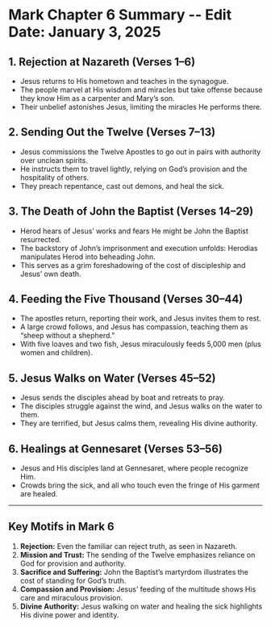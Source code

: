 # Mark Chapter 6 Summary -- Edit Date: January 3, 2025

## 1. Rejection at Nazareth (Verses 1–6)
- Jesus returns to His hometown and teaches in the synagogue.
- The people marvel at His wisdom and miracles but take offense because they know Him as a carpenter and Mary’s son.
- Their unbelief astonishes Jesus, limiting the miracles He performs there.

## 2. Sending Out the Twelve (Verses 7–13)
- Jesus commissions the Twelve Apostles to go out in pairs with authority over unclean spirits.
- He instructs them to travel lightly, relying on God’s provision and the hospitality of others.
- They preach repentance, cast out demons, and heal the sick.

## 3. The Death of John the Baptist (Verses 14–29)
- Herod hears of Jesus’ works and fears He might be John the Baptist resurrected.
- The backstory of John’s imprisonment and execution unfolds: Herodias manipulates Herod into beheading John.
- This serves as a grim foreshadowing of the cost of discipleship and Jesus’ own death.

## 4. Feeding the Five Thousand (Verses 30–44)
- The apostles return, reporting their work, and Jesus invites them to rest.
- A large crowd follows, and Jesus has compassion, teaching them as “sheep without a shepherd.”
- With five loaves and two fish, Jesus miraculously feeds 5,000 men (plus women and children).

## 5. Jesus Walks on Water (Verses 45–52)
- Jesus sends the disciples ahead by boat and retreats to pray.
- The disciples struggle against the wind, and Jesus walks on the water to them.
- They are terrified, but Jesus calms them, revealing His divine authority.

## 6. Healings at Gennesaret (Verses 53–56)
- Jesus and His disciples land at Gennesaret, where people recognize Him.
- Crowds bring the sick, and all who touch even the fringe of His garment are healed.

---

## Key Motifs in Mark 6
1. **Rejection:** Even the familiar can reject truth, as seen in Nazareth.
2. **Mission and Trust:** The sending of the Twelve emphasizes reliance on God for provision and authority.
3. **Sacrifice and Suffering:** John the Baptist’s martyrdom illustrates the cost of standing for God’s truth.
4. **Compassion and Provision:** Jesus’ feeding of the multitude shows His care and miraculous provision.
5. **Divine Authority:** Jesus walking on water and healing the sick highlights His divine power and identity.


